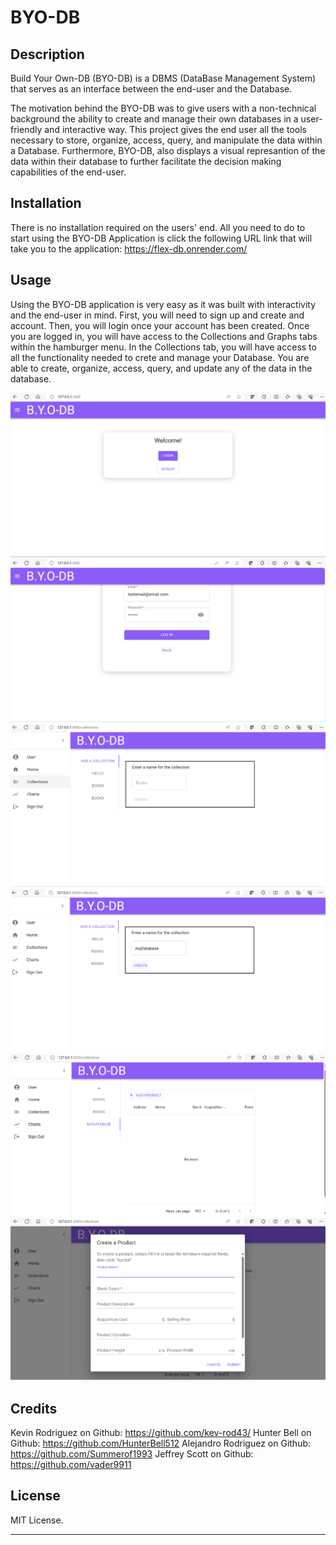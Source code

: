 # BYO-DB

## Description

Build Your Own-DB (BYO-DB) is a DBMS (DataBase Management System) that serves as an interface between the end-user and the Database. 

The motivation behind the BYO-DB was to give users with a non-technical background the ability to create and manage their own databases in a user-friendly and interactive way. This project gives the end user all the tools necessary 
to store, organize, access, query, and manipulate the data within a Database. Furthermore, BYO-DB, also displays a visual represantion of the data within their database to further facilitate the decision making capabilities of the end-user. 

## Installation

There is no installation required on the users' end. All you need to do to start using the BYO-DB Application is click the following URL link that will take you to the application: https://flex-db.onrender.com/

## Usage

Using the BYO-DB application is very easy as it was built with interactivity and the end-user in mind. First, you will need to sign up and create and account. Then, you will login once your account has been created. Once you are logged in, you will have access to the Collections and Graphs tabs within the hamburger menu. In the Collections tab, you will have access to all the functionality needed to crete and manage your Database. You are able to create, organize, access, query, and update any of the data in the database. 

![image of landing page](./client/assets/images/landingpage.png)
![image of login page](./client/assets/images/loginpage.png)
![image of collection tab](./client/assets/images/collectiontab.png)
![image of creating a collection](./client/assets/images/creatingcollection.png)
![image of adding a product](./client/assets/images/addingproduct.png)
![image of creating a product](./client/assets/images/addingproduct2.png)

## Credits

Kevin Rodriguez on Github: https://github.com/kev-rod43/
Hunter Bell on Github: https://github.com/HunterBell512
Alejandro Rodriguez on Github: https://github.com/Summerof1993
Jeffrey Scott on Github: https://github.com/vader9911

## License

MIT License.

---